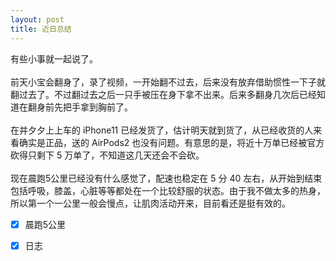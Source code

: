 ```yaml
---
layout: post
title: 近日总结
---
```

有些小事就一起说了。<br />
<br />前天小宝会翻身了，录了视频，一开始翻不过去，后来没有放弃借助惯性一下子就翻过去了。不过翻过去之后一只手被压在身下拿不出来。后来多翻身几次后已经知道在翻身前先把手拿到胸前了。<br />
<br />在并夕夕上上车的 iPhone11 已经发货了，估计明天就到货了，从已经收货的人来看确实是正品，送的 AirPods2 也没有问题。有意思的是，将近十万单已经被官方砍得只剩下 5 万单了，不知道这几天还会不会砍。<br />
<br />现在晨跑5公里已经没有什么感觉了，配速也稳定在 5 分 40 左右，从开始到结束包括呼吸，膝盖，心脏等等都处在一个比较舒服的状态。由于我不做太多的热身，所以第一个一公里一般会慢点，让肌肉活动开来，目前看还是挺有效的。<br />

- [x] 晨跑5公里
- [x] 日志

